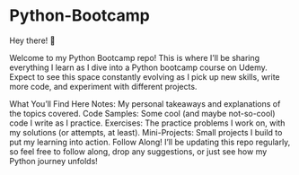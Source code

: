 # Python-Bootcamp
Hey there! 👋

Welcome to my Python Bootcamp repo! This is where I’ll be sharing everything I learn as I dive into a Python bootcamp course on Udemy. Expect to see this space constantly evolving as I pick up new skills, write more code, and experiment with different projects.

What You’ll Find Here
Notes: My personal takeaways and explanations of the topics covered.
Code Samples: Some cool (and maybe not-so-cool) code I write as I practice.
Exercises: The practice problems I work on, with my solutions (or attempts, at least).
Mini-Projects: Small projects I build to put my learning into action.
Follow Along!
I’ll be updating this repo regularly, so feel free to follow along, drop any suggestions, or just see how my Python journey unfolds!
